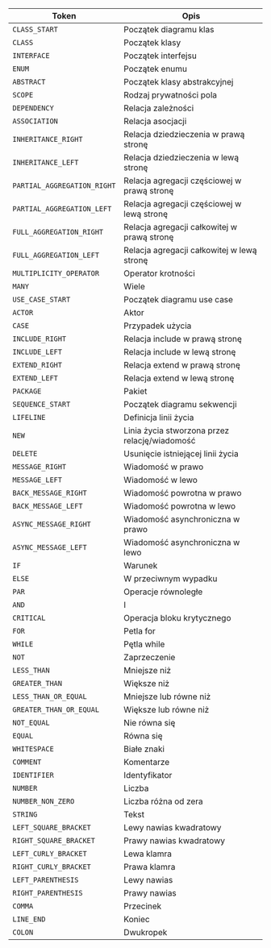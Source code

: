 Token     | Opis  
----------|------------------------                  
`CLASS_START`               | Początek diagramu klas 
`CLASS`                     | Początek klasy    
`INTERFACE`                 | Początek interfejsu           
`ENUM`                      | Początek enumu
`ABSTRACT`                  | Początek klasy abstrakcyjnej
`SCOPE`                     | Rodzaj prywatności pola
`DEPENDENCY`                | Relacja zależności
`ASSOCIATION`               | Relacja asocjacji           
`INHERITANCE_RIGHT`         | Relacja dziedzieczenia w prawą stronę 
`INHERITANCE_LEFT`          | Relacja dziedzieczenia w lewą stronę
`PARTIAL_AGGREGATION_RIGHT` | Relacja agregacji częściowej w prawą stronę
`PARTIAL_AGGREGATION_LEFT`  | Relacja agregacji częściowej w lewą stronę
`FULL_AGGREGATION_RIGHT`    | Relacja agregacji całkowitej w prawą stronę
`FULL_AGGREGATION_LEFT`     | Relacja agregacji całkowitej w lewą stronę
`MULTIPLICITY_OPERATOR`     | Operator krotności 
`MANY`                      | Wiele
`USE_CASE_START`            | Początek diagramu use case
`ACTOR`                     | Aktor
`CASE`                      | Przypadek użycia
`INCLUDE_RIGHT`             | Relacja include w prawą stronę
`INCLUDE_LEFT`              | Relacja include w lewą stronę
`EXTEND_RIGHT`              | Relacja extend w prawą stronę
`EXTEND_LEFT`               | Relacja extend w lewą stronę
`PACKAGE`                   | Pakiet
`SEQUENCE_START`            | Początek diagramu sekwencji
`LIFELINE`                  | Definicja linii życia
`NEW`                       | Linia życia stworzona przez relację/wiadomość 
`DELETE`                    | Usunięcie istniejącej linii życia
`MESSAGE_RIGHT`             | Wiadomość w prawo
`MESSAGE_LEFT`              | Wiadomość w lewo
`BACK_MESSAGE_RIGHT`        | Wiadomość powrotna w prawo
`BACK_MESSAGE_LEFT`         | Wiadomość powrotna w lewo
`ASYNC_MESSAGE_RIGHT`       | Wiadomość asynchroniczna w prawo
`ASYNC_MESSAGE_LEFT`        | Wiadomość asynchroniczna w lewo
`IF`                        | Warunek
`ELSE`                      | W przeciwnym wypadku
`PAR`                       | Operacje równoległe
`AND`                       | I
`CRITICAL`                  | Operacja bloku krytycznego
`FOR`                       | Petla for
`WHILE`                     | Pętla while 
`NOT`                       | Zaprzeczenie            
`LESS_THAN`                 | Mniejsze niż 
`GREATER_THAN`              | Większe niż   
`LESS_THAN_OR_EQUAL`        | Mniejsze lub równe niż
`GREATER_THAN_OR_EQUAL`     | Większe lub równe niż
`NOT_EQUAL`                 | Nie równa się
`EQUAL`                     | Równa się               
`WHITESPACE`                | Białe znaki
`COMMENT`                   | Komentarze
`IDENTIFIER`                | Identyfikator
`NUMBER`                    | Liczba
`NUMBER_NON_ZERO`           | Liczba różna od zera
`STRING`                    | Tekst
`LEFT_SQUARE_BRACKET`       | Lewy nawias kwadratowy
`RIGHT_SQUARE_BRACKET`      | Prawy nawias kwadratowy
`LEFT_CURLY_BRACKET`        | Lewa klamra
`RIGHT_CURLY_BRACKET`       | Prawa klamra
`LEFT_PARENTHESIS`          | Lewy nawias
`RIGHT_PARENTHESIS`         | Prawy nawias
`COMMA`                     | Przecinek
`LINE_END`                  | Koniec
`COLON`                     | Dwukropek